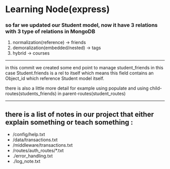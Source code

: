 <h1>
    Learning Node(express)
</h1>

<h3>so far we updated our Student model, now it have 3 relations with 3 type of relations in MongoDB</h3>

<ol>
<li>normalization(reference) -> friends</li>
<li>demoralization(embedded/nested) -> tags</li>
<li>hybrid -> courses</li>
</ol>

<hr>
in this commit we created some end point to manage student_friends
in this case Student.friends is a rel to itself which means this field contains an Object_id which reference Student model itself.   

there is also a little more detail for example using populate and using child-routes(students_friends) in parent-routes(student_routes)   

<hr>
<h2> there is a list of notes in our project that either explain something or teach something :</h2>
<ul>
<li>/config/help.txt</li>
<li>/data/transactions.txt</li>
<li>/middleware/transactions.txt</li>
<li>/routes/auth_routes/*.txt</li>
<li>./error_handling.txt</li>
<li>./log_note.txt</li>
</ul>
